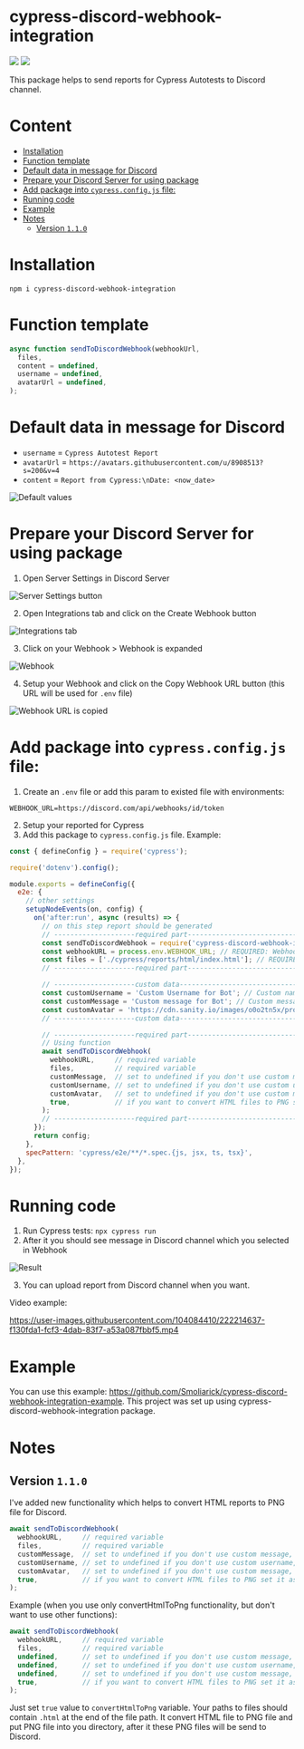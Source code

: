 <h1>cypress-discord-webhook-integration</h1>

<a href="https://www.npmjs.com/package/cypress-discord-webhook-integration"><img src="https://static.npmjs.com/b0f1a8318363185cc2ea6a40ac23eeb2.png"></a> <a href="https://github.com/Smoliarick/cypress-discord-webhook-integration"><img src="https://github.githubassets.com/favicons/favicon.png" style="background: white"></a>

This package helps to send reports for Cypress Autotests to Discord channel.

<h1>Content</h1>

- [Installation](#installation)
- [Function template](#function-template)
- [Default data in message for Discord](#default-data-in-message-for-discord)
- [Prepare your Discord Server for using package](#prepare-your-discord-server-for-using-package)
- [Add package into `cypress.config.js` file:](#add-package-into-cypressconfigjs-file)
- [Running code](#running-code)
- [Example](#example)
- [Notes](#notes)
  - [Version `1.1.0`](#version-110)


# Installation

```
npm i cypress-discord-webhook-integration
```

# Function template

```js
async function sendToDiscordWebhook(webhookUrl,
  files,
  content = undefined,
  username = undefined,
  avatarUrl = undefined,
);
```

# Default data in message for Discord

- `username` = `Cypress Autotest Report`
- `avatarUrl` = `https://avatars.githubusercontent.com/u/8908513?s=200&v=4`
- `content` = `Report from Cypress:\nDate: <now_date>`

![Default values](https://github.com/Smoliarick/cypress-discord-webhook-integration/blob/2fcb18418158926cf01c738a5b82a12a5bc1edbb/img/Screenshot_6.png?raw=true)

# Prepare your Discord Server for using package

1. Open Server Settings in Discord Server

![Server Settings button](https://github.com/Smoliarick/cypress-discord-webhook-integration/blob/2fcb18418158926cf01c738a5b82a12a5bc1edbb/img/Screenshot_1.png?raw=true)

2. Open Integrations tab and click on the Create Webhook button

![Integrations tab](https://github.com/Smoliarick/cypress-discord-webhook-integration/blob/2fcb18418158926cf01c738a5b82a12a5bc1edbb/img/Screenshot_2.png?raw=true)

3. Click on your Webhook > Webhook is expanded

![Webhook](https://github.com/Smoliarick/cypress-discord-webhook-integration/blob/2fcb18418158926cf01c738a5b82a12a5bc1edbb/img/Screenshot_3.png?raw=true)

4. Setup your Webhook and click on the Copy Webhook URL button (this URL will be used for `.env` file)

![Webhook URL is copied](https://github.com/Smoliarick/cypress-discord-webhook-integration/blob/2fcb18418158926cf01c738a5b82a12a5bc1edbb/img/Screenshot_4.png?raw=true)

# Add package into `cypress.config.js` file:

1. Create an `.env` file or add this param to existed file with environments:

```env
WEBHOOK_URL=https://discord.com/api/webhooks/id/token
```

2. Setup your reported for Cypress
3. Add this package to `cypress.config.js` file. Example:

```js
const { defineConfig } = require('cypress');

require('dotenv').config();

module.exports = defineConfig({
  e2e: {
    // other settings
    setupNodeEvents(on, config) {
      on('after:run', async (results) => {
        // on this step report should be generated
        // --------------------required part------------------------------
        const sendToDiscordWebhook = require('cypress-discord-webhook-integration'); // import lib
        const webhookURL = process.env.WEBHOOK_URL; // REQUIRED: Webhook URL for Discord
        const files = ['./cypress/reports/html/index.html']; // REQUIRED: File paths
        // --------------------required part------------------------------

        // --------------------custom data------------------------------
        const customUsername = 'Custom Username for Bot'; // Custom name for Bot's username in Discord
        const customMessage = 'Custom message for Bot'; // Custom message for Bot's message in Discord
        const customAvatar = 'https://cdn.sanity.io/images/o0o2tn5x/production/13b9c8412093e2f0cdb5495e1f59144967fa1664-512x512.jpg'; // Custom avatar URL for Bot in Discord
        // --------------------custom data------------------------------

        // --------------------required part------------------------------
        // Using function
        await sendToDiscordWebhook(
          webhookURL,     // required variable
          files,          // required variable
          customMessage,  // set to undefined if you don't use custom message, but use custom avatar, custom username or convertHtmlToPng functionality
          customUsername, // set to undefined if you don't use custom username, but use custom avatar or convertHtmlToPng functionality
          customAvatar,   // set to undefined if you don't use custom message, but use convertHtmlToPng functionality
          true,           // if you want to convert HTML files to PNG set it as true, or remove it if you don't want to use this functionality
        );
        // --------------------required part------------------------------
      });
      return config;
    },
    specPattern: 'cypress/e2e/**/*.spec.{js, jsx, ts, tsx}',
  },
});

```

# Running code

1. Run Cypress tests: `npx cypress run`
2. After it you should see message in Discord channel which you selected in Webhook

![Result](https://github.com/Smoliarick/cypress-discord-webhook-integration/blob/2fcb18418158926cf01c738a5b82a12a5bc1edbb/img/Screenshot_5.png?raw=true)

3. You can upload report from Discord channel when you want.

Video example:


https://user-images.githubusercontent.com/104084410/222214637-f130fda1-fcf3-4dab-83f7-a53a087fbbf5.mp4


# Example

You can use this example: https://github.com/Smoliarick/cypress-discord-webhook-integration-example. This project was set up using cypress-discord-webhook-integration package.

# Notes
## Version `1.1.0`

I've added new functionality which helps to convert HTML reports to PNG file for Discord.

```js
await sendToDiscordWebhook(
  webhookURL,     // required variable
  files,          // required variable
  customMessage,  // set to undefined if you don't use custom message, but use custom avatar, custom username or convertHtmlToPng functionality
  customUsername, // set to undefined if you don't use custom username, but use custom avatar or convertHtmlToPng functionality
  customAvatar,   // set to undefined if you don't use custom message, but use convertHtmlToPng functionality
  true,           // if you want to convert HTML files to PNG set it as true, or remove it if you don't want to use this functionality
);
```

Example (when you use only convertHtmlToPng functionality, but don't want to use other functions):

```js
await sendToDiscordWebhook(
  webhookURL,     // required variable
  files,          // required variable
  undefined,      // set to undefined if you don't use custom message, but use custom avatar, custom username or convertHtmlToPng functionality
  undefined,      // set to undefined if you don't use custom username, but use custom avatar or convertHtmlToPng functionality
  undefined,      // set to undefined if you don't use custom message, but use convertHtmlToPng functionality
  true,           // if you want to convert HTML files to PNG set it as true, or remove it if you don't want to use this functionality
);
```

Just set `true` value to `convertHtmlToPng` variable. Your paths to files should contain `.html` at the end of the file path. It convert HTML file to PNG file and put PNG file into you directory, after it these PNG files will be send to Discord.